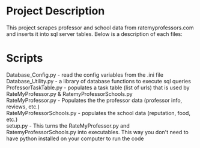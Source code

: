 # Project Description 

This project scrapes professor and school data from ratemyprofessors.com and inserts it into sql server tables. Below is a description of each files:

# Scripts
Database_Config.py - read the config variables from the .ini file <br />
Database_Utility.py - a library of database functions to execute sql queries <br />
ProfessorTaskTable.py - populates a task table (list of urls) that is used by RateMyProfessor.py & RatemyProfessorSchools.py <br />
RateMyProfessor.py - Populates the the professor data (professor info, reviews, etc.) <br />
RateMyProfessorSchools.py - populates the school data (reputation, food, etc.) <br />
setup.py - This turns the RateMyProfessor.py and RatemyProfessorSchools.py into executables. This way you don't need to have python installed on your computer
to run the code
